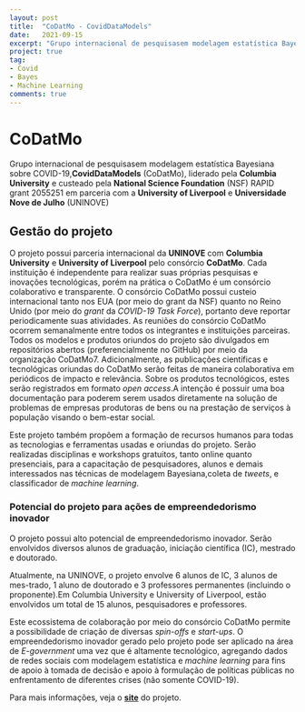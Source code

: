 ```yaml
---
layout: post
title:  "CoDatMo - CovidDataModels"
date:   2021-09-15
excerpt: "Grupo internacional de pesquisasem modelagem estatística Bayesiana sobre COVID-19."
project: true
tag:
- Covid 
- Bayes
- Machine Learning
comments: true
---
```


# CoDatMo

Grupo internacional de pesquisasem modelagem estatística Bayesiana sobre COVID-19,**CovidDataModels** (CoDatMo), liderado pela **Columbia University** e custeado pela **National Science Foundation** (NSF) RAPID grant 2055251 em parceria com a **University of Liverpool** e **Universidade Nove de Julho** (UNINOVE) 


## Gestão do projeto

O projeto possui parceria internacional da **UNINOVE** com **Columbia University** e **University of Liverpool** pelo consórcio **CoDatMo**. Cada instituição é independente para realizar suas próprias pesquisas e inovações tecnológicas, porém na prática o CoDatMo é um consórcio colaborativo e transparente. 
O consórcio CoDatMo possui custeio internacional tanto nos EUA (por meio do grant da NSF) quanto no Reino Unido (por meio do *grant* da *COVID-19 Task Force*), portanto deve reportar periodicamente suas atividades. As reuniões do consórcio CoDatMo ocorrem semanalmente entre todos os integrantes e instituições parceiras.
Todos os modelos e produtos oriundos do projeto são divulgados em repositórios abertos (preferencialmente no GitHub) por meio da organização CoDatMo7.  Adicionalmente, as publicações científicas e tecnológicas oriundas do CoDatMo serão feitas de maneira colaborativa em periódicos de impacto e relevância.
Sobre os produtos tecnológicos, estes serão registrados em formato *open access*.A intenção é possuir uma boa documentação para poderem serem usados diretamente na solução de problemas de empresas produtoras de bens ou na prestação de serviços à população visando o bem-estar social.

Este projeto também propõem a formação de recursos humanos para todas as tecnologias e ferramentas usadas e oriundas do projeto. Serão realizadas disciplinas e workshops gratuitos, tanto online quanto presenciais, para a capacitação de pesquisadores, alunos e demais interessados nas técnicas de modelagem Bayesiana,coleta de *tweets*, e classificador de *machine learning*.

### Potencial do projeto para ações de empreendedorismo inovador

O projeto possui alto potencial de empreendedorismo inovador. Serão envolvidos diversos alunos de graduação, iniciação científica (IC), mestrado e doutorado.

Atualmente, na UNINOVE, o projeto envolve 6 alunos de IC, 3 alunos de mes-trado, 1 aluno de doutorado e 3 professores permanentes (incluindo o proponente).Em Columbia University e University of Liverpool, estão envolvidos um total de 15 alunos, pesquisadores e professores. 

Este ecossistema de colaboração por meio do consórcio CoDatMo permite a possibilidade de criação de diversas *spin-offs* e *start-ups*. O empreendedorismo inovador gerado pelo projeto pode ser aplicado na área de *E-government* uma vez que é altamente tecnológico, agregando dados de redes sociais com modelagem estatística e *machine learning* para fins de apoio à tomada de decisão e apoio à formulação de políticas públicas no enfrentamento de diferentes crises (não somente COVID-19).

Para mais informações, veja o [**site**](https://codatmo.github.io) do projeto.
